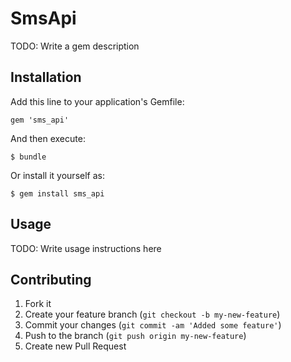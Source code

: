 # SmsApi

TODO: Write a gem description

## Installation

Add this line to your application's Gemfile:

    gem 'sms_api'

And then execute:

    $ bundle

Or install it yourself as:

    $ gem install sms_api

## Usage

TODO: Write usage instructions here

## Contributing

1. Fork it
2. Create your feature branch (`git checkout -b my-new-feature`)
3. Commit your changes (`git commit -am 'Added some feature'`)
4. Push to the branch (`git push origin my-new-feature`)
5. Create new Pull Request
